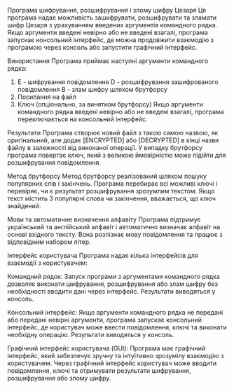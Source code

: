 Програма шифрування, розшифрування і злому шифру Цезаря
Ця програма надає можливість зашифрувати, розшифрувати та зламати шифр Цезаря з урахуванням введених аргументів командного рядка. Якщо аргументи введені невірно або не введені взагалі, програма запускає консольний інтерфейс, де можна продовжити взаємодію з програмою через консоль або запустити графічний інтерфейс.

Використання
Програма приймає наступні аргументи командного рядка:
1. E - шифрування повідомлення
   D - розшифрування зашифрованого повідомлення
   B - злам шифру шляхом брутфорсу
2. Посилання на файл
3. Ключ (опціонально, за винятком брутфорсу)
Якщо аргументи командного рядка введені невірно або не введені взагалі, програма переключається на консольний інтерфейс.

Результати
Програма створює новий файл з такою самою назвою, як оригінальний, але додає [ENCRYPTED] або [DECRYPTED] в кінці назви файлу в залежності від виконаної операції. У випадку брутфорсу програма повертає ключ, який з великою ймовірністю може підійти для розшифрування повідомлення.

Метод брутфорсу
Метод брутфорсу реалізований шляхом пошуку популярних слів і закінчень. Програма перебирає всі можливі ключі і перевіряє, чи є результат розшифрування зрозумлим текстом. Якщо текст містить 3 популярні слова чи закінчення, вважається, що ключ знайдений.

Мови та автоматичне визначення алфавіту
Програма підтримує український та англійський алфавіт і автоматично визначає алфавіт на основі вхідного тексту. Вона розпізнає мову повідомлення та працює з відповідним набором літер.

Інтерфейс користувача
Програма надає кілька інтерфейсів для взаємодії з користувачем:

Командний рядок: Запуск програми з аргументами командного рядка дозволяє виконати шифрування, розшифрування або злам шифру без необхідності вводити дані через інтерфейс. Результати виводяться у консоль.

Консольний інтерфейс: Якщо аргументи командного рядка не передані або передані невірні аргументи, програма запускає консольний інтерфейс, де користувач може ввести повідомлення, ключі та виконати необхідну операцію. Результати виводяться у консоль.

Графічний інтерфейс користувача (GUI): Програма має графічний інтерфейс, який забезпечує зручну та інтуїтивно зрозумілу взаємодію з користувачем. Через графічний інтерфейс користувач може вводити повідомлення, ключі та отримувати результати шифрування, розшифрування або злому шифру.


